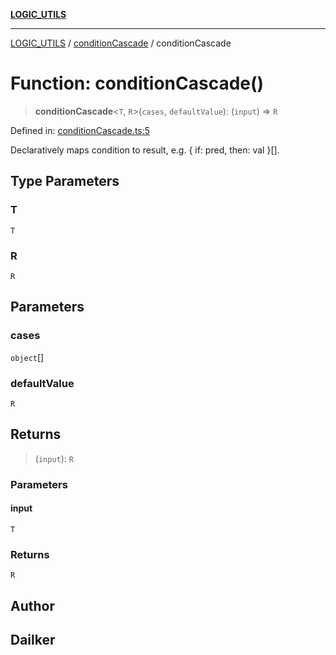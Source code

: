 [**LOGIC_UTILS**](../../README.md)

***

[LOGIC_UTILS](../../README.md) / [conditionCascade](../README.md) / conditionCascade

# Function: conditionCascade()

> **conditionCascade**\<`T`, `R`\>(`cases`, `defaultValue`): (`input`) => `R`

Defined in: [conditionCascade.ts:5](https://github.com/dailker/everyutil/blob/0531b9744e97cf76b2fb0fb9c6a72c61ec9e2b23/src/logic/conditionCascade.ts#L5)

Declaratively maps condition to result, e.g. { if: pred, then: val }[].

## Type Parameters

### T

`T`

### R

`R`

## Parameters

### cases

`object`[]

### defaultValue

`R`

## Returns

> (`input`): `R`

### Parameters

#### input

`T`

### Returns

`R`

## Author

## Dailker
